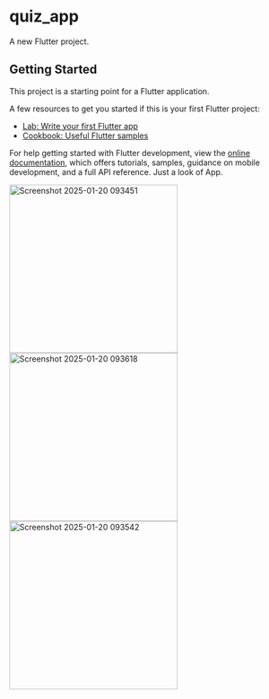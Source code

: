 # quiz_app

A new Flutter project.

## Getting Started

This project is a starting point for a Flutter application.

A few resources to get you started if this is your first Flutter project:

- [Lab: Write your first Flutter app](https://docs.flutter.dev/get-started/codelab)
- [Cookbook: Useful Flutter samples](https://docs.flutter.dev/cookbook)

For help getting started with Flutter development, view the
[online documentation](https://docs.flutter.dev/), which offers tutorials,
samples, guidance on mobile development, and a full API reference.
Just a look of App.

<img width="300" alt="Screenshot 2025-01-20 093451" src="https://github.com/user-attachments/assets/b783fd4e-0be9-4227-98b1-61be0613ffb2" />
<img width="300" alt="Screenshot 2025-01-20 093618" src="https://github.com/user-attachments/assets/7454a58c-da96-4249-9aad-05ca5892e61c" />
<img width="300" alt="Screenshot 2025-01-20 093542" src="https://github.com/user-attachments/assets/b7da8b43-41a3-4948-8b28-ef6642a1fa5d" />
